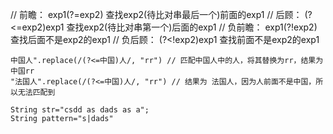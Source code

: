 // 前瞻：
exp1(?=exp2) 查找exp2(待比对串最后一个)前面的exp1
// 后顾：
(?<=exp2)exp1 查找exp2(待比对串第一个)后面的exp1
// 负前瞻：
exp1(?!exp2) 查找后面不是exp2的exp1
// 负后顾：
(?<!exp2)exp1 查找前面不是exp2的exp1

```
中国人".replace(/(?<=中国)人/, "rr") // 匹配中国人中的人，将其替换为rr，结果为 中国rr
"法国人".replace(/(?<=中国)人/, "rr") // 结果为 法国人，因为人前面不是中国，所以无法匹配到
```

```
String str="csdd as dads as a";
String pattern="s|dads"
```

